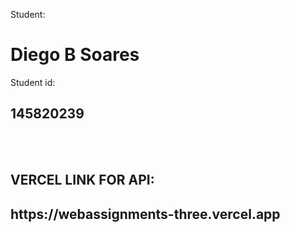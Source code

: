 Student: <h1>Diego B Soares</h1>
Student id: <h2>145820239</h2>
<br><br>

<h2 style color="green">VERCEL LINK FOR API: </h2>
<h2>https://webassignments-three.vercel.app</h2>
